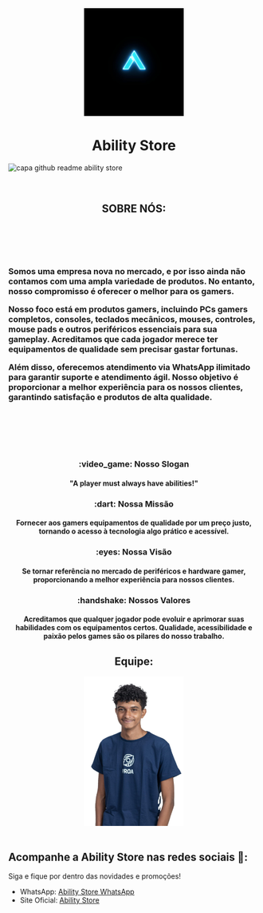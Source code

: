 <div align="center">
  <a href="https://github.com/AbilityStore/Ability-Store/blob/main/zoomed_image.jpg">
    <img src="https://github.com/AbilityStore/Ability-Store/blob/main/zoomed_image.jpg" width="200px">
  </a>
  <h1>Ability Store</h1>
</div>


![capa github readme ability store](https://uploaddeimagens.com.br/images/004/807/000/full/AbilityStoreBanner.png)

<br/>
<div align="center">
  
  <h2>SOBRE NÓS:</h2>
  
  <div height="400px" display="flex" items-center="center">
     <h3 align="left" width="50%">
<br/><br/><br/><br/>
 Somos uma empresa nova no mercado, e por isso ainda não contamos com uma ampla variedade de produtos. No entanto, nosso compromisso é oferecer o melhor para os gamers.

Nosso foco está em produtos gamers, incluindo PCs gamers completos, consoles, teclados mecânicos, mouses, controles, mouse pads e outros periféricos essenciais para sua gameplay. Acreditamos que cada jogador merece ter equipamentos de qualidade sem precisar gastar fortunas.

Além disso, oferecemos atendimento via WhatsApp ilimitado para garantir suporte e atendimento ágil. Nosso objetivo é proporcionar a melhor experiência para os nossos clientes, garantindo satisfação e produtos de alta qualidade.
     </h3>
     <br/><br/><br/><br/>
  </div>

##

<h3 align="center">:video_game: Nosso Slogan</h3>
<div align="center"><h4>"A player must always have abilities!"</h4></div>

<h3 align="center">:dart: Nossa Missão</h3>
<div align="center"><h4>Fornecer aos gamers equipamentos de qualidade por um preço justo, tornando o acesso à tecnologia algo prático e acessível.</h4></div>

<h3 align="center">:eyes: Nossa Visão</h3>
<div align="center"><h4>Se tornar referência no mercado de periféricos e hardware gamer, proporcionando a melhor experiência para nossos clientes.</h4></div>

<h3 align="center">:handshake: Nossos Valores</h3>
<div align="center"><h4>Acreditamos que qualquer jogador pode evoluir e aprimorar suas habilidades com os equipamentos certos. Qualidade, acessibilidade e paixão pelos games são os pilares do nosso trabalho.</h4></div>

##
   <h2>Equipe:</h2>
   
  <img src="https://github.com/AbilityStore/Ability-Store/blob/main/perfil.jpg" width="200px">

</div>
<br/>

## Acompanhe a Ability Store nas redes sociais 📱:

Siga e fique por dentro das novidades e promoções!

- WhatsApp: [Ability Store WhatsApp](https://wa.me/message/FQMP4TGQPWLGC1)
- Site Oficial: [Ability Store](https://www.olx.com.br/perfil/ivone-a42d6aae)
